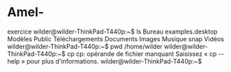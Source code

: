 # Amel-
exercice
wilder@wilder-ThinkPad-T440p:~$ ls
Bureau     examples.desktop  Modèles  Public  Téléchargements
Documents  Images            Musique  snap    Vidéos
wilder@wilder-ThinkPad-T440p:~$ pwd
/home/wilder
wilder@wilder-ThinkPad-T440p:~$ cp
cp: opérande de fichier manquant
Saisissez « cp --help » pour plus d'informations.
wilder@wilder-ThinkPad-T440p:~$ 

